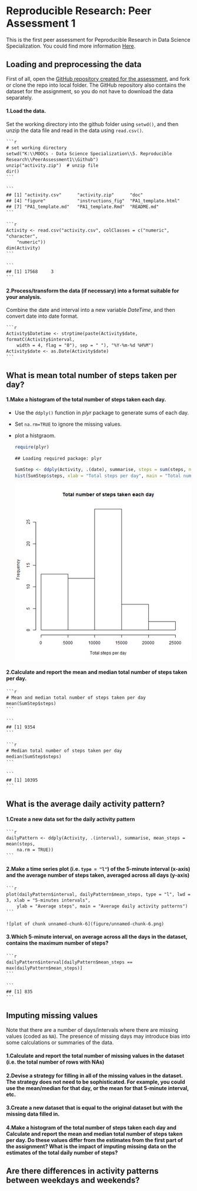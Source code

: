 # Reproducible Research: Peer Assessment 1

This is the first peer assessment for Peproducible Research in Data Science Specialization. You could find more information [Here](https://class.coursera.org/repdata-002/human_grading/view/courses/972084/assessments/3/submissions).

## Loading and preprocessing the data

First of all, open the [GitHub repository created for the assessment](https://github.com/rdpeng/RepData_PeerAssessment1), and fork or clone the repo into local folder.  The GitHub repository also contains the dataset for the assignment, so you do not have to download the data separately.

#### 1.Load the data. 

Set the working directory into the github folder using ``setwd()``, and then unzip the data file and read in the data using ``read.csv()``.

    
    ```r
    # set working directory
    setwd("K:\\MOOCs - Data Science Specialization\\5. Reproducible Research\\PeerAssessment1\\Github")
    unzip("activity.zip")  # unzip file
    dir()
    ```
    
    ```
    ## [1] "activity.csv"      "activity.zip"      "doc"              
    ## [4] "figure"            "instructions_fig"  "PA1_template.html"
    ## [7] "PA1_template.md"   "PA1_template.Rmd"  "README.md"
    ```
    
    ```r
    Activity <- read.csv("activity.csv", colClasses = c("numeric", "character", 
        "numeric"))
    dim(Activity)
    ```
    
    ```
    ## [1] 17568     3
    ```


#### 2.Process/transform the data (if necessary) into a format suitable for your analysis. 

Combine the date and interval into a new variable _DateTime_, and then convert date into date format.

    
    ```r
    Activity$Datetime <- strptime(paste(Activity$date, formatC(Activity$interval, 
        width = 4, flag = "0"), sep = " "), "%Y-%m-%d %H%M")
    Activity$date <- as.Date(Activity$date)
    ```


## What is mean total number of steps taken per day?

#### 1.Make a histogram of the total number of steps taken each day.

- Use the ``ddply()`` function in _plyr_ package to generate sums of each day.
    
- Set ``na.rm=TRUE`` to ignore the missing values.
    
- plot a histgraom.

    
    ```r
    require(plyr)
    ```
    
    ```
    ## Loading required package: plyr
    ```
    
    ```r
    SumStep <- ddply(Activity, .(date), summarise, steps = sum(steps, na.rm = TRUE))
    hist(SumStep$steps, xlab = "Total steps per day", main = "Total number of steps taken each day")
    ```
    
    ![plot of chunk unnamed-chunk-3](figure/unnamed-chunk-3.png) 


#### 2.Calculate and report the mean and median total number of steps taken per day.


    
    ```r
    # Mean and median total number of steps taken per day
    mean(SumStep$steps)
    ```
    
    ```
    ## [1] 9354
    ```
    
    ```r
    # Median total number of steps taken per day
    median(SumStep$steps)
    ```
    
    ```
    ## [1] 10395
    ```


## What is the average daily activity pattern?

#### 1.Create a new data set for the daily activity pattern

    
    ```r
    dailyPattern <- ddply(Activity, .(interval), summarise, mean_steps = mean(steps, 
        na.rm = TRUE))
    ```


#### 2.Make a time series plot (i.e. ``type = "l"``) of the 5-minute interval (x-axis) and the average number of steps taken, averaged across all days (y-axis)

    
    ```r
    plot(dailyPattern$interval, dailyPattern$mean_steps, type = "l", lwd = 3, xlab = "5-minutes intervals", 
        ylab = "Average steps", main = "Average daily activity patterns")
    ```
    
    ![plot of chunk unnamed-chunk-6](figure/unnamed-chunk-6.png) 

    
#### 3.Which 5-minute interval, on average across all the days in the dataset, contains the maximum number of steps?

    
    ```r
    dailyPattern$interval[dailyPattern$mean_steps == max(dailyPattern$mean_steps)]
    ```
    
    ```
    ## [1] 835
    ```

    
## Imputing missing values

Note that there are a number of days/intervals where there are missing values (coded as ``NA``). The presence of missing days may introduce bias into some calculations or summaries of the data.

#### 1.Calculate and report the total number of missing values in the dataset (i.e. the total number of rows with NAs)

#### 2.Devise a strategy for filling in all of the missing values in the dataset. The strategy does not need to be sophisticated. For example, you could use the mean/median for that day, or the mean for that 5-minute interval, etc.

#### 3.Create a new dataset that is equal to the original dataset but with the missing data filled in.

#### 4.Make a histogram of the total number of steps taken each day and Calculate and report the mean and median total number of steps taken per day. Do these values differ from the estimates from the first part of the assignment? What is the impact of imputing missing data on the estimates of the total daily number of steps?



## Are there differences in activity patterns between weekdays and weekends?
